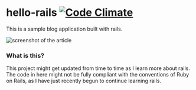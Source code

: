 # hello-rails [![Code Climate](https://codeclimate.com/github/wolfskaempf/hello-rails/badges/gpa.svg)](https://codeclimate.com/github/wolfskaempf/hello-rails)

This is a sample blog application built with rails.

![screenshot of the article](http://i.imgur.com/LQTCyGJ.png)

### What is this?
This project might get updated from time to time as I learn more about rails.
The code in here might not be fully compliant with the conventions of Ruby on Rails, as I have just recently begun to continue learning rails.
